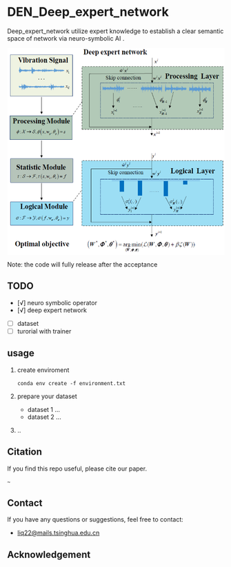 # DEN_Deep_expert_network
Deep_expert_network utilize expert knowledge to establish a clear semantic space of network via neuro-symbolic AI .

<p align="center">
<img src=".\pic\DEN.png" height = "480" alt="" align=center />
</p>

<!-- ![DEN](.\pic\DEN.png) -->


Note: the code will fully release after the acceptance

## TODO 
- [√] neuro symbolic operator
- [√] deep expert network
- [ ] dataset
- [ ] turorial with trainer
## usage

1. create enviroment
    ```
    conda env create -f environment.txt
    ```

2. prepare your dataset
    - dataset 1 ... 
    - dataset 2 ...
3. ..

## Citation

If you find this repo useful, please cite our paper.

```
~
```

## Contact
If you have any questions or suggestions, feel free to contact:

- liq22@mails.tsinghua.edu.cn

## Acknowledgement
